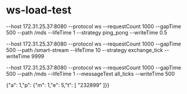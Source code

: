 # ws-load-test

--host 172.31.25.37:8080 --protocol ws --requestCount 1000 --gapTime 500 --path /mds --lifeTime 1 --strategy ping_pong --writeTime 0.5

--host 172.31.25.37:8080 --protocol ws --requestCount 1000 --gapTime 500 --path /smart-stream --lifeTime 10 --strategy exchange_tick --writeTime 9999

--host 172.31.25.37:8080 --protocol ws --requestCount 1000 --gapTime 500 --path /mds --lifeTime 1 --messageText all_ticks --writeTime 500   

{"a": 1,"p": {"m": 1,"e": 5,"t": [
"232899"
]}}
